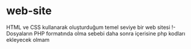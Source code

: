 # web-site
HTML ve CSS kullanarak oluşturduğum temel seviye bir web sitesi
!-Dosyaların PHP formatında olma sebebi daha sonra içerisine php kodları ekleyecek olmam 
